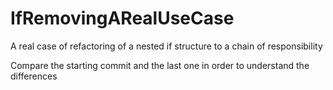 
# IfRemovingARealUseCase
A real case of refactoring of a nested if structure to a chain of responsibility

Compare the starting commit and the last one in order to understand the differences  